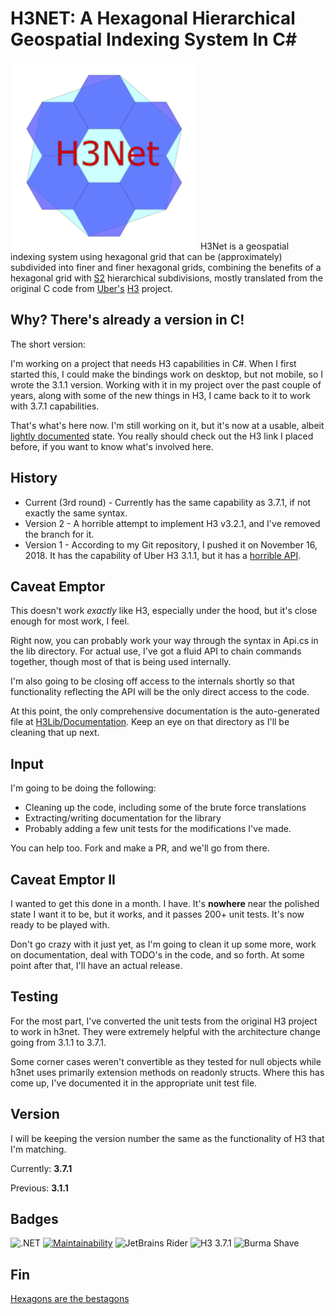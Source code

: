# H3NET: A Hexagonal Hierarchical Geospatial Indexing System In C# #

![h3net logo](h3net.300.png) H3Net is a geospatial indexing system using hexagonal grid that can
be (approximately) subdivided into finer and finer hexagonal grids,
combining the benefits of a hexagonal grid with
[S2](https://code.google.com/archive/p/s2-geometry-library/)
hierarchical subdivisions, mostly translated from the original C
code from [Uber's](https://github.com/uber)
[H3](https://github.com/uber/h3) project.

## Why? There's already a version in C!

The short version:

I'm working on a project that needs H3 capabilities in C#. When I first started this, I could
make the bindings work on desktop, but not mobile, so I wrote the 3.1.1 version.  Working with
it in my project over the past couple of years, along with some of the new things in H3, I
came back to it to work with 3.7.1 capabilities.

That's what's here now.  I'm still working on it, but it's now at a usable, albeit
[lightly documented](H3Lib/Documentation) state.  You really should check out the
H3 link I placed before, if you want to know what's involved here.

## History
* Current (3rd round) - Currently has the same capability as
  3.7.1, if not exactly the same syntax.
* Version 2 - A horrible attempt to implement H3 v3.2.1, and
  I've removed the branch for it.
* Version 1 - According to my Git repository, I pushed it on
  November 16, 2018.  It has the capability of Uber H3 3.1.1,
  but it has a [horrible API](OldApi.md).

## Caveat Emptor
This doesn't work *exactly* like H3, especially under the hood,
but it's close enough for most work, I feel.

Right now, you can probably work your way through the syntax in
Api.cs in the lib directory.  For actual use, I've got a fluid
API to chain commands together, though most of that is being
used internally.

I'm also going to be closing off access to the internals shortly
so that functionality reflecting the API will be the only direct
access to the code.

At this point, the only comprehensive documentation is the auto-generated
file at [H3Lib/Documentation](H3Lib/Documentation).  Keep an eye on that
directory as I'll be cleaning that up next.

## Input
I'm going to be doing the following:
  * Cleaning up the code, including some of the brute force translations
  * Extracting/writing documentation for the library
  * Probably adding a few unit tests for the modifications I've made.

You can help too.  Fork and make a PR, and we'll go from there.

## Caveat Emptor II
I wanted to get this done in a month.  I have.  It's **nowhere** near
the polished state I want it to be, but it works, and it passes 200+
unit tests.  It's now ready to be played with.

Don't go crazy with it just yet, as I'm going to clean it up some more, 
work on documentation, deal with TODO's in the code, and so forth.  At
some point after that, I'll have an actual release.

## Testing
For the most part, I've converted the unit tests from the original H3
project to work in h3net.  They were extremely helpful with the
architecture change going from 3.1.1 to 3.7.1.

Some corner cases weren't convertible as they tested for null objects
while h3net uses primarily extension methods on readonly structs.
Where this has come up, I've documented it in the appropriate unit test
file.

## Version
I will be keeping the version number the same as the functionality of
H3 that I'm matching.

Currently: **3.7.1**

Previous: **3.1.1**

## Badges
![.NET](https://github.com/RichardVasquez/h3net/workflows/.NET/badge.svg)
[![Maintainability](https://api.codeclimate.com/v1/badges/ed65501f16bda4b50200/maintainability)](https://codeclimate.com/github/RichardVasquez/h3net/maintainability)
![JetBrains Rider](https://img.shields.io/badge/-Rider-blue?style=flat&logo=JetBrains)
![H3 3.7.1](https://img.shields.io/badge/H3-3.7.1-brightgreen)
![Burma Shave](https://img.shields.io/badge/Burma-Shave-brightgreen)
## Fin
[Hexagons are the bestagons](https://www.youtube.com/watch?v=thOifuHs6eY)
